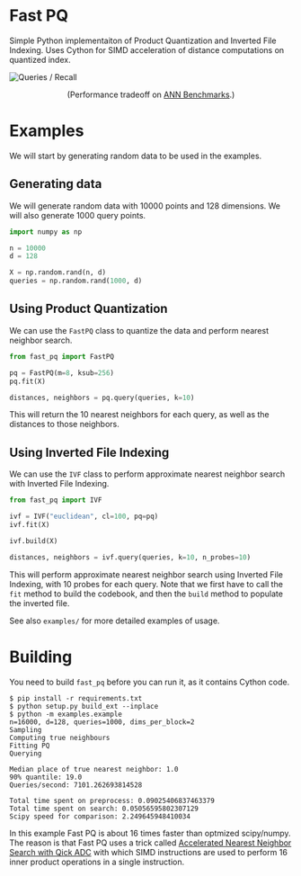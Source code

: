 # Fast PQ
Simple Python implementaiton of Product Quantization and Inverted File Indexing.
Uses Cython for SIMD acceleration of distance computations on quantized index.

![Queries / Recall](https://raw.githubusercontent.com/thomasahle/fast_pq/main/plot.png)

<p align="center">
(Performance tradeoff on <a href="http://ann-benchmarks.com/glove-100-angular_10_angular.html">ANN Benchmarks</a>.)
</p>

# Examples

We will start by generating random data to be used in the examples.

## Generating data

We will generate random data with 10000 points and 128 dimensions. We will also generate 1000 query points.

```python
import numpy as np

n = 10000
d = 128

X = np.random.rand(n, d)
queries = np.random.rand(1000, d)
```

## Using Product Quantization

We can use the `FastPQ` class to quantize the data and perform nearest neighbor search.

```python
from fast_pq import FastPQ

pq = FastPQ(m=8, ksub=256)
pq.fit(X)

distances, neighbors = pq.query(queries, k=10)
```

This will return the 10 nearest neighbors for each query, as well as the distances to those neighbors.

## Using Inverted File Indexing

We can use the `IVF` class to perform approximate nearest neighbor search with Inverted File Indexing.

```python
from fast_pq import IVF

ivf = IVF("euclidean", cl=100, pq=pq)
ivf.fit(X)

ivf.build(X)

distances, neighbors = ivf.query(queries, k=10, n_probes=10)
```

This will perform approximate nearest neighbor search using Inverted File Indexing, with 10 probes for each query. Note that we first have to call the `fit` method to build the codebook, and then the `build` method to populate the inverted file.

See also `examples/` for more detailed examples of usage.

# Building

You need to build `fast_pq` before you can run it, as it contains Cython code.

```
$ pip install -r requirements.txt
$ python setup.py build_ext --inplace
$ python -m examples.example
n=16000, d=128, queries=1000, dims_per_block=2
Sampling
Computing true neighbours
Fitting PQ
Querying

Median place of true nearest neighbor: 1.0
90% quantile: 19.0
Queries/second: 7101.262693814528

Total time spent on preprocess: 0.09025406837463379
Total time spent on search: 0.05056595802307129
Scipy speed for comparison: 2.249645948410034
```
In this example Fast PQ is about 16 times faster than optmized scipy/numpy.
The reason is that Fast PQ uses a trick called [Accelerated Nearest Neighbor Search with Qick ADC](https://dl.acm.org/doi/abs/10.1145/3078971.3078992)
with which SIMD instructions are used to perform 16 inner product operations in a single instruction.
